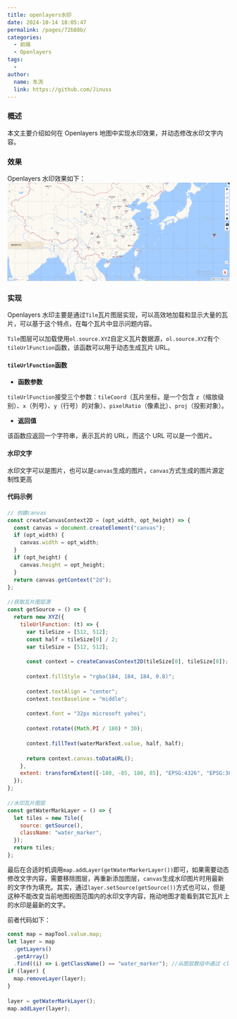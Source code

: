```yaml
---
title: openlayers水印
date: 2024-10-14 18:05:47
permalink: /pages/72b88b/
categories:
  - 前端
  - Openlayers
tags:
  -
author:
  name: 东流
  link: https://github.com/Jinuss
---
```


### 概述

本文主要介绍如何在 Openlayers 地图中实现水印效果，并动态修改水印文字内容。

### 效果

Openlayers 水印效果如下：
<img src="../../Demo/image/openlayer_水印.png"/>

### 实现

Openlayers 水印主要是通过`Tile`瓦片图层实现，可以高效地加载和显示大量的瓦片，可以基于这个特点，在每个瓦片中显示问题内容。

`Tile`图层可以加载使用`ol.source.XYZ`自定义瓦片数据源，`ol.source.XYZ`有个`tileUrlFunction`函数，该函数可以用于动态生成瓦片 URL。

#### `tileUrlFunction`函数

- **函数参数**

`tileUrlFunction`接受三个参数：`tileCoord`（瓦片坐标，是一个包含 `z`（缩放级别）、`x`（列号）、`y`（行号）的对象）、`pixelRatio`（像素比）、`proj`（投影对象）。

- **返回值**

该函数应返回一个字符串，表示瓦片的 URL，而这个 URL 可以是一个图片。

#### 水印文字

水印文字可以是图片，也可以是`canvas`生成的图片，`canvas`方式生成的图片源定制性更高

#### 代码示例

```js
// 创建canvas
const createCanvasContext2D = (opt_width, opt_height) => {
  const canvas = document.createElement("canvas");
  if (opt_width) {
    canvas.width = opt_width;
  }
  if (opt_height) {
    canvas.height = opt_height;
  }
  return canvas.getContext("2d");
};

//获取瓦片图层源
const getSource = () => {
  return new XYZ({
    tileUrlFunction: (t) => {
      var tileSize = [512, 512];
      const half = tileSize[0] / 2;
      var tileSize = [512, 512];

      const context = createCanvasContext2D(tileSize[0], tileSize[0]);

      context.fillStyle = "rgba(184, 184, 184, 0.8)";

      context.textAlign = "center";
      context.textBaseline = "middle";

      context.font = "32px microsoft yahei";

      context.rotate((Math.PI / 180) * 30);

      context.fillText(waterMarkText.value, half, half);

      return context.canvas.toDataURL();
    },
    extent: transformExtent([-180, -85, 180, 85], "EPSG:4326", "EPSG:3857"),
  });
};

//水印瓦片图层
const getWaterMarkLayer = () => {
  let tiles = new Tile({
    source: getSource(),
    className: "water_marker",
  });
  return tiles;
};
```

最后在合适时机调用`map.addLayer(getWaterMarkerLayer())`即可，如果需要动态修改文字内容，需要移除图层，再重新添加图层，`canvas`生成水印图片时用最新的文字作为填充。其实，通过`layer.setSource(getSource())`方式也可以，但是这种不能改变当前地图视图范围内的水印文字内容，拖动地图才能看到其它瓦片上的水印是最新的文字。

前者代码如下：

```js
const map = mapTool.value.map;
let layer = map
  .getLayers()
  .getArray()
  .find((i) => i.getClassName() == "water_marker"); //从图层数组中通过 className 获取水印图层
if (layer) {
  map.removeLayer(layer);
}

layer = getWaterMarkLayer();
map.addLayer(layer);
```
